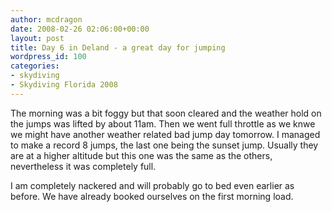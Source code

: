 ```yaml
---
author: mcdragon
date: 2008-02-26 02:06:00+00:00
layout: post
title: Day 6 in Deland - a great day for jumping
wordpress_id: 100
categories:
- skydiving
- Skydiving Florida 2008
---
```


The morning was a bit foggy but that soon cleared and the weather hold on the jumps was lifted by about 11am. Then we went full throttle as we knwe we might have another weather related bad jump day tomorrow. I managed to make a record 8 jumps, the last one being the sunset jump. Usually they are at a higher altitude but this one was the same as the others, nevertheless it was completely full.  
  
I am completely nackered and will probably go to bed even earlier as before. We have already booked ourselves on the first morning load.

